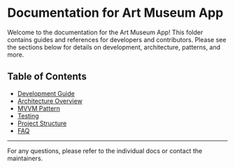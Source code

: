# Documentation for Art Museum App

Welcome to the documentation for the Art Museum App! This folder contains guides and references for developers and contributors. Please see the sections below for details on development, architecture, patterns, and more.

## Table of Contents
- [Development Guide](development.md)
- [Architecture Overview](architecture.md)
- [MVVM Pattern](mvvm.md)
- [Testing](testing.md)
- [Project Structure](structure.md)
- [FAQ](faq.md)

---

For any questions, please refer to the individual docs or contact the maintainers.
